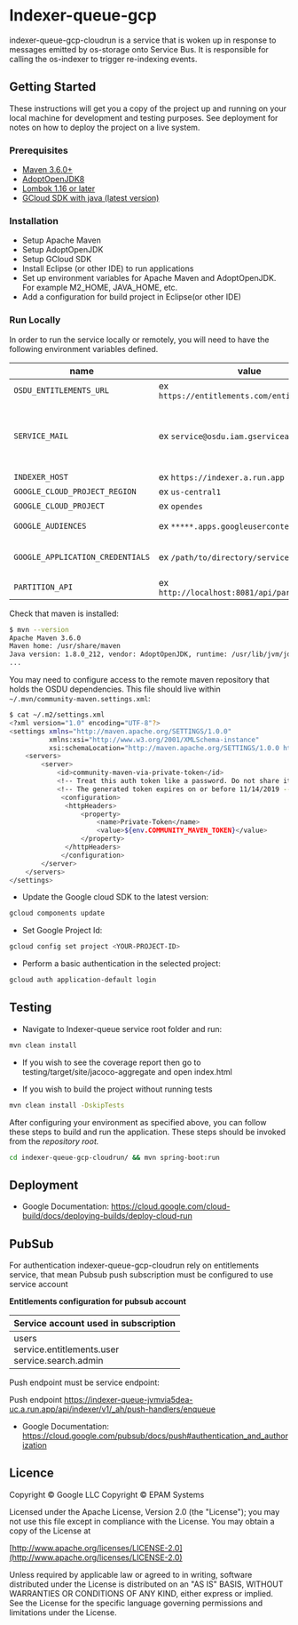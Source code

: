 # Indexer-queue-gcp

indexer-queue-gcp-cloudrun is a service that is woken up in response to messages emitted by os-storage onto Service Bus. It is responsible for calling the os-indexer to trigger re-indexing events.

## Getting Started

These instructions will get you a copy of the project up and running on your local machine for development and testing purposes. See deployment for notes on how to deploy the project on a live system.
 
### Prerequisites
 
- [Maven 3.6.0+](https://maven.apache.org/download.cgi)
- [AdoptOpenJDK8](https://adoptopenjdk.net/)
- [Lombok 1.16 or later](https://projectlombok.org/setup/maven)
- [GCloud SDK with java (latest version)](https://cloud.google.com/sdk/docs/install)
 
### Installation

- Setup Apache Maven
- Setup AdoptOpenJDK
- Setup GCloud SDK
- Install Eclipse (or other IDE) to run applications
- Set up environment variables for Apache Maven and AdoptOpenJDK. For example M2_HOME, JAVA_HOME, etc.
- Add a configuration for build project in Eclipse(or other IDE)

### Run Locally

In order to run the service locally or remotely, you will need to have the following environment variables defined.

| name | value | description | sensitive? | source |
| ---  | ---   | ---         | ---        | ---    |
| `OSDU_ENTITLEMENTS_URL` | ex `https://entitlements.com/entitlements/v1` | Entitlements API endpoint | no | output of infrastructure deployment |
| `SERVICE_MAIL` | ex `service@osdu.iam.gserviceaccount.com` | Indexer Queue Service mail with which token will be created for cloud tasks must match with variable in `INDEXER_QUEUE_SERVICE_MAIL` Indexer Service | no | - |
| `INDEXER_HOST` | ex `https://indexer.a.run.app` | Indexer Service host  | no | output of infrastructure deployment |
| `GOOGLE_CLOUD_PROJECT_REGION` | ex `us-central1` | Service deployment region | no | output of infrastructure deployment |
| `GOOGLE_CLOUD_PROJECT` | ex `opendes` | Google Cloud Project Id| no | output of infrastructure deployment |
| `GOOGLE_AUDIENCES` | ex `*****.apps.googleusercontent.com` | Client ID for getting access to cloud resources | yes | https://console.cloud.google.com/apis/credentials |
| `GOOGLE_APPLICATION_CREDENTIALS` | ex `/path/to/directory/service-key.json` | Service account credentials, you only need this if running locally | yes | https://console.cloud.google.com/iam-admin/serviceaccounts |
| `PARTITION_API` | ex `http://localhost:8081/api/partition/v1` | Partition service endpoint | no | - |

Check that maven is installed:

```bash
$ mvn --version
Apache Maven 3.6.0
Maven home: /usr/share/maven
Java version: 1.8.0_212, vendor: AdoptOpenJDK, runtime: /usr/lib/jvm/jdk8u212-b04/jre
...
```

You may need to configure access to the remote maven repository that holds the OSDU dependencies. This file should live within `~/.mvn/community-maven.settings.xml`:

```bash
$ cat ~/.m2/settings.xml
<?xml version="1.0" encoding="UTF-8"?>
<settings xmlns="http://maven.apache.org/SETTINGS/1.0.0"
          xmlns:xsi="http://www.w3.org/2001/XMLSchema-instance"
          xsi:schemaLocation="http://maven.apache.org/SETTINGS/1.0.0 http://maven.apache.org/xsd/settings-1.0.0.xsd">
    <servers>
        <server>
            <id>community-maven-via-private-token</id>
            <!-- Treat this auth token like a password. Do not share it with anyone, including Microsoft support. -->
            <!-- The generated token expires on or before 11/14/2019 -->
             <configuration>
              <httpHeaders>
                  <property>
                      <name>Private-Token</name>
                      <value>${env.COMMUNITY_MAVEN_TOKEN}</value>
                  </property>
              </httpHeaders>
             </configuration>
        </server>
    </servers>
</settings>
```

* Update the Google cloud SDK to the latest version:

```bash
gcloud components update
```
* Set Google Project Id:

```bash
gcloud config set project <YOUR-PROJECT-ID>
```

* Perform a basic authentication in the selected project:

```bash
gcloud auth application-default login
```

## Testing
* Navigate to Indexer-queue service root folder and run:
 
```bash
mvn clean install   
```

* If you wish to see the coverage report then go to testing/target/site/jacoco-aggregate and open index.html

* If you wish to build the project without running tests

```bash
mvn clean install -DskipTests
```

After configuring your environment as specified above, you can follow these steps to build and run the application. These steps should be invoked from the *repository root.*

```bash
cd indexer-queue-gcp-cloudrun/ && mvn spring-boot:run
```

## Deployment

* Google Documentation: https://cloud.google.com/cloud-build/docs/deploying-builds/deploy-cloud-run

## PubSub
For authentication indexer-queue-gcp-cloudrun rely on entitlements service, 
that mean Pubsub push subscription must be configured to use service account

**Entitlements configuration for pubsub account**

| Service account used in subscription | 
| ---  | 
| users<br/>service.entitlements.user<br/>service.search.admin|

Push endpoint must be service endpoint:

Push endpoint
https://indexer-queue-jvmvia5dea-uc.a.run.app/api/indexer/v1/_ah/push-handlers/enqueue

* Google Documentation: https://cloud.google.com/pubsub/docs/push#authentication_and_authorization

## Licence
Copyright © Google LLC
Copyright © EPAM Systems
 
Licensed under the Apache License, Version 2.0 (the "License");
you may not use this file except in compliance with the License.
You may obtain a copy of the License at
 
[http://www.apache.org/licenses/LICENSE-2.0](http://www.apache.org/licenses/LICENSE-2.0)
 
Unless required by applicable law or agreed to in writing, software
distributed under the License is distributed on an "AS IS" BASIS,
WITHOUT WARRANTIES OR CONDITIONS OF ANY KIND, either express or implied.
See the License for the specific language governing permissions and
limitations under the License.